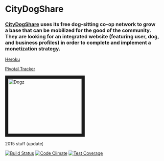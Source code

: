 # CityDogShare

### [CityDogShare](http://www.citydogshare.org) uses its free dog-sitting co-op network to grow a base that can be mobilized for the good of the community. They are looking for an integrated website (featuring user, dog, and business profiles) in order to complete and implement a monetization strategy.


[Heroku](https://salty-brushlands-32658.herokuapp.com/)

[Pivotal Tracker](https://www.pivotaltracker.com/n/projects/1883161)

<a href="http://www.youtube.com/watch?feature=player_embedded&v=ZqZ9f89Xgcg" target="_blank"><img src="http://img.youtube.com/vi/ZqZ9f89Xgcg/0.jpg" alt="Dogz" width="240" height="180" border="10" /></a>


2015 stuff (update)

[![Build Status](https://travis-ci.org/sfstanley/citydogshare.svg?branch=master)](https://travis-ci.org/sfstanley/citydogshare)
[![Code Climate](https://codeclimate.com/github/sfstanley/citydogshare/badges/gpa.svg)](https://codeclimate.com/github/sfstanley/citydogshare)
[![Test Coverage](https://codeclimate.com/github/sfstanley/citydogshare/badges/coverage.svg)](https://codeclimate.com/github/sfstanley/citydogshare)